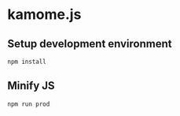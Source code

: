 # kamome.js

## Setup development environment

```
npm install
```

## Minify JS

```
npm run prod
```
